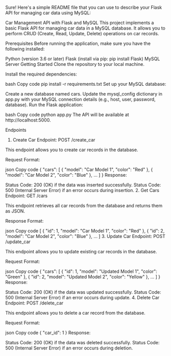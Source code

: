 Sure! Here's a simple README file that you can use to describe your Flask API for managing car data using MySQL:

Car Management API with Flask and MySQL
This project implements a basic Flask API for managing car data in a MySQL database. It allows you to perform CRUD (Create, Read, Update, Delete) operations on car records.

Prerequisites
Before running the application, make sure you have the following installed:

Python (version 3.6 or later)
Flask (install via pip: pip install Flask)
MySQL Server
Getting Started
Clone the repository to your local machine.

Install the required dependencies:

bash
Copy code
pip install -r requirements.txt
Set up your MySQL database:

Create a new database named cars.
Update the mysql_config dictionary in app.py with your MySQL connection details (e.g., host, user, password, database).
Run the Flask application:

bash
Copy code
python app.py
The API will be available at http://localhost:5000.

Endpoints
1. Create Car
Endpoint: POST /create_car

This endpoint allows you to create car records in the database.

Request Format:

json
Copy code
{
  "cars": [
    {
      "model": "Car Model 1",
      "color": "Red"
    },
    {
      "model": "Car Model 2",
      "color": "Blue"
    },
    ...
  ]
}
Response:

Status Code: 200 (OK) if the data was inserted successfully.
Status Code: 500 (Internal Server Error) if an error occurs during insertion.
2. Get Cars
Endpoint: GET /cars

This endpoint retrieves all car records from the database and returns them as JSON.

Response Format:

json
Copy code
[
  {
    "id": 1,
    "model": "Car Model 1",
    "color": "Red"
  },
  {
    "id": 2,
    "model": "Car Model 2",
    "color": "Blue"
  },
  ...
]
3. Update Car
Endpoint: POST /update_car

This endpoint allows you to update existing car records in the database.

Request Format:

json
Copy code
{
  "cars": [
    {
      "id": 1,
      "model": "Updated Model 1",
      "color": "Green"
    },
    {
      "id": 2,
      "model": "Updated Model 2",
      "color": "Yellow"
    },
    ...
  ]
}
Response:

Status Code: 200 (OK) if the data was updated successfully.
Status Code: 500 (Internal Server Error) if an error occurs during update.
4. Delete Car
Endpoint: POST /delete_car

This endpoint allows you to delete a car record from the database.

Request Format:

json
Copy code
{
  "car_id": 1
}
Response:

Status Code: 200 (OK) if the data was deleted successfully.
Status Code: 500 (Internal Server Error) if an error occurs during deletion.
